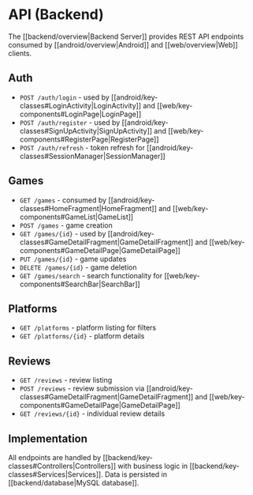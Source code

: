 # API (Backend)

The [[backend/overview|Backend Server]] provides REST API endpoints consumed by [[android/overview|Android]] and [[web/overview|Web]] clients.

## Auth
- `POST /auth/login` - used by [[android/key-classes#LoginActivity|LoginActivity]] and [[web/key-components#LoginPage|LoginPage]]
- `POST /auth/register` - used by [[android/key-classes#SignUpActivity|SignUpActivity]] and [[web/key-components#RegisterPage|RegisterPage]]
- `POST /auth/refresh` - token refresh for [[android/key-classes#SessionManager|SessionManager]]

## Games
- `GET /games` - consumed by [[android/key-classes#HomeFragment|HomeFragment]] and [[web/key-components#GameList|GameList]]
- `POST /games` - game creation
- `GET /games/{id}` - used by [[android/key-classes#GameDetailFragment|GameDetailFragment]] and [[web/key-components#GameDetailPage|GameDetailPage]]
- `PUT /games/{id}` - game updates
- `DELETE /games/{id}` - game deletion
- `GET /games/search` - search functionality for [[web/key-components#SearchBar|SearchBar]]

## Platforms
- `GET /platforms` - platform listing for filters
- `GET /platforms/{id}` - platform details

## Reviews
- `GET /reviews` - review listing
- `POST /reviews` - review submission via [[android/key-classes#GameDetailFragment|GameDetailFragment]] and [[web/key-components#GameDetailPage|GameDetailPage]]
- `GET /reviews/{id}` - individual review details

## Implementation

All endpoints are handled by [[backend/key-classes#Controllers|Controllers]] with business logic in [[backend/key-classes#Services|Services]].
Data is persisted in [[backend/database|MySQL database]]. 